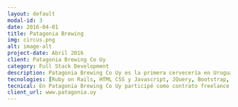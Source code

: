 ```yaml
---
layout: default
modal-id: 3
date: 2016-04-01
title: Patagonia Brewing
img: circus.png
alt: image-alt
project-date: Abril 2016
client: Patagonia Brewing Co Uy
category: Full Stack Development
description: Patagonia Brewing Co Uy es la primera cervecería en Uruguay de los propietarios de la cerveza Patagonia. Es una aplicación web con el objetivo de registrar la información de los clientes de la cervecería, ofreciendo a cada cliente registrado un cupón de descuentos enviado vía mail al momento del registro.<br/>Por formar parte de una promoción temporal, la plataforma se encuentra hoy en día deshabilitada.
tecnologies: [Ruby on Rails, HTML CSS y Javascript, JQuery, Bootstrap, Postgres, Heroku]
tecnical: En Patagonia Brewing Co Uy participé como contrato freelance por el desarrollo completo de la aplicación, partiendo de un diseño de imagen realizado por diseñadores de la cervecería. Consistió desde el maquetado de la web hasta el desarrollo y deploy de la misma.
client_url: www.patagonia.uy
---
```

